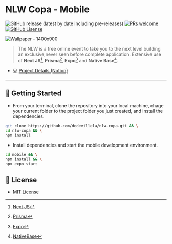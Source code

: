 # NLW Copa - Mobile

 ![GitHub release (latest by date including pre-releases)](https://img.shields.io/github/v/release/dedevillela/nlw-copa?include_prereleases) [![PRs welcome][pr-badge]][pr-link] [![GitHub Lisense][gh-license-badge]][gh-license-link]

![Wallpaper - 1400x900](https://user-images.githubusercontent.com/3102096/200440974-1ba8df06-b946-4992-acc4-3670be2f2a4e.png)

> The NLW is a free online event to take you to the next level building an exclusive,never seen before complete application. Extensive use of **Next JS**[^nextjs], **Prisma**[^prisma], **Expo**[^expo] and **Native Base**[^nativebase].

- 💻 [Project Details (Notion)](https://efficient-sloth-d85.notion.site/Trilha-Ignite-82e072f1d683490aa480e4a822357b35)

---

## 🚀 Getting Started

- From your terminal, clone the repository into your local machine, chage your current folder to the project folder you just created, and install the dependencies.

```sh
git clone https://github.com/dedevillela/nlw-copa.git && \
cd nlw-copa && \
npm install
```

- Install dependencies and start the mobile development environment.

```sh
cd mobile && \
npm install && \
npx expo start
```

## :memo: License

- [MIT License](LICENSE)

[^nextjs]: [Next JS](https://nextjs.org/)

[^prisma]: [Prisma](https://www.prisma.io/docs/)

[^expo]: [Expo](https://www.expo.io/)

[^nativebase]: [NativeBase](https://nativebase.io/)

[pr-badge]: https://img.shields.io/badge/PRs-welcome-brightgreen.svg

[pr-link]: ./CONTRIBUTING.md

[gh-license-badge]: https://img.shields.io/github/license/dedevillela/nlw-copa

[gh-license-link]: ./LICENSE
